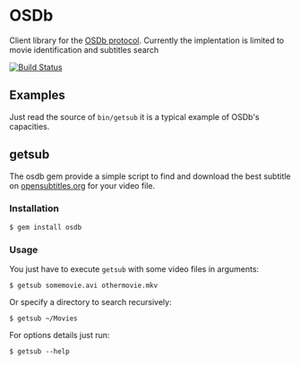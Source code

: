 # OSDb

Client library for the [OSDb protocol](http://trac.opensubtitles.org/projects/opensubtitles/wiki/XMLRPC).
Currently the implentation is limited to movie identification and subtitles search

[![Build Status](https://secure.travis-ci.org/byroot/ruby-osdb.png)](http://travis-ci.org/byroot/ruby-osdb)

## Examples

Just read the source of `bin/getsub` it is a typical example of OSDb's capacities.

## getsub

The osdb gem provide a simple script to find and download the best subtitle on
[opensubtitles.org](http://www.opensubtitles.org/) for your video file.

### Installation

    $ gem install osdb

### Usage

You just have to execute `getsub` with some video files in arguments:

    $ getsub somemovie.avi othermovie.mkv

Or specify a directory to search recursively:

    $ getsub ~/Movies

For options details just run:

    $ getsub --help
